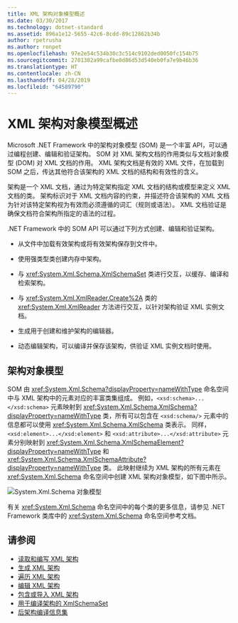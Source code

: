 ```yaml
---
title: XML 架构对象模型概述
ms.date: 03/30/2017
ms.technology: dotnet-standard
ms.assetid: 896a1e12-5655-42c6-8cdd-89c12862b34b
author: rpetrusha
ms.author: ronpet
ms.openlocfilehash: 97e2e54c534b30c3c514c9102ded0050fc154b75
ms.sourcegitcommit: 2701302a99cafbe0d86d53d540eb0fa7e9b46b36
ms.translationtype: HT
ms.contentlocale: zh-CN
ms.lasthandoff: 04/28/2019
ms.locfileid: "64589790"
---
```

# <a name="xml-schema-object-model-overview"></a>XML 架构对象模型概述
Microsoft .NET Framework 中的架构对象模型 (SOM) 是一个丰富 API，可以通过编程创建、编辑和验证架构。 SOM 对 XML 架构文档的作用类似与文档对象模型 (DOM) 对 XML 文档的作用。 XML 架构文档是有效的 XML 文件，在加载到 SOM 之后，传达其他符合该架构的 XML 文档的结构和有效性的含义。  
  
 架构是一个 XML 文档，通过为特定架构指定 XML 文档的结构或模型来定义 XML 文档的类。 架构标识对于 XML 文档内容的约束，并描述符合该架构的 XML 文档为针对该特定架构视为有效而必须遵循的词汇（规则或语法）。 XML 文档验证是确保文档符合架构所指定的语法的过程。  
  
 .NET Framework 中的 SOM API 可以通过下列方式创建、编辑和验证架构。  
  
- 从文件中加载有效架构或将有效架构保存到文件中。  
  
- 使用强类型类创建内存中架构。  
  
- 与 <xref:System.Xml.Schema.XmlSchemaSet> 类进行交互，以缓存、编译和检索架构。  
  
- 与 <xref:System.Xml.XmlReader.Create%2A> 类的 <xref:System.Xml.XmlReader> 方法进行交互，以针对架构验证 XML 实例文档。  
  
- 生成用于创建和维护架构的编辑器。  
  
- 动态编辑架构，可以编译并保存该架构，供验证 XML 实例文档时使用。  
  
## <a name="the-schema-object-model"></a>架构对象模型  
 SOM 由 <xref:System.Xml.Schema?displayProperty=nameWithType> 命名空间中与 XML 架构中的元素对应的丰富类集组成。 例如，`<xsd:schema>...</xsd:schema>` 元素映射到 <xref:System.Xml.Schema.XmlSchema?displayProperty=nameWithType> 类，所有可以包含在 `<xsd:schema/>` 元素中的信息都可以使用 <xref:System.Xml.Schema.XmlSchema> 类表示。 同样，`<xsd:element>...</xsd:element>` 和 `<xsd:attribute>...</xsd:attribute>` 元素分别映射到 <xref:System.Xml.Schema.XmlSchemaElement?displayProperty=nameWithType> 和 <xref:System.Xml.Schema.XmlSchemaAttribute?displayProperty=nameWithType> 类。 此映射继续为 XML 架构的所有元素在 <xref:System.Xml.Schema> 命名空间中创建 XML 架构对象模型，如下图中所示。  
  
 ![System.Xml.Schema 对象模型](./media/xml-schema-object-model-overview/xml-schema-object-model.gif)  
  
 有关 <xref:System.Xml.Schema> 命名空间中的每个类的更多信息，请参见 .NET Framework 类库中的 <xref:System.Xml.Schema> 命名空间参考文档。  
  
## <a name="see-also"></a>请参阅

- [读取和编写 XML 架构](../../../../docs/standard/data/xml/reading-and-writing-xml-schemas.md)
- [生成 XML 架构](../../../../docs/standard/data/xml/building-xml-schemas.md)
- [遍历 XML 架构](../../../../docs/standard/data/xml/traversing-xml-schemas.md)
- [编辑 XML 架构](../../../../docs/standard/data/xml/editing-xml-schemas.md)
- [包含或导入 XML 架构](../../../../docs/standard/data/xml/including-or-importing-xml-schemas.md)
- [用于编译架构的 XmlSchemaSet](../../../../docs/standard/data/xml/xmlschemaset-for-schema-compilation.md)
- [后架构编译信息集](../../../../docs/standard/data/xml/post-schema-compilation-infoset.md)
